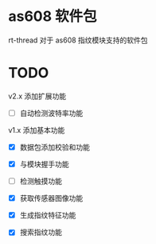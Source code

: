 # as608 软件包

rt-thread 对于 as608 指纹模块支持的软件包

# TODO

v2.x 添加扩展功能

+ [ ] 自动检测波特率功能

v1.x 添加基本功能

+ [x] 数据包添加校验和功能
+ [x] 与模块握手功能
+ [ ] 检测触摸功能
+ [x] 获取传感器图像功能
+ [x] 生成指纹特征功能
+ [x] 搜索指纹功能

